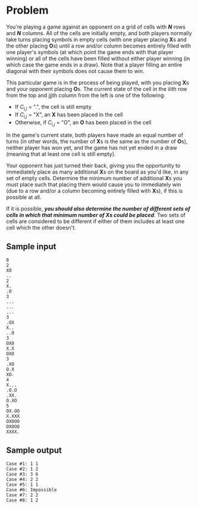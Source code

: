 ﻿# Problem

You're playing a game against an opponent on a grid of cells with ***N*** rows and ***N*** columns. All of the cells are initially empty, and both players normally take turns placing symbols in empty cells (with one player placing **X**s and the other placing **O**s) until a row and/or column becomes entirely filled with one player's symbols (at which point the game ends with that player winning) or all of the cells have been filled without either player winning (in which case the game ends in a draw). Note that a player filling an entire diagonal with their symbols does not cause them to win.

This particular game is in the process of being played, with you placing **X**s and your opponent placing **O**s. The current state of the cell in the iiith row from the top and jjjth column from the left is one of the following:

- If *C<sub>i,j</sub>*  = ".", the cell is still empty
- If *C<sub>i,j</sub>* = "X", an **X** has been placed in the cell
- Otherwise, if *C<sub>i,j</sub>* ​= "O", an **O** has been placed in the cell

In the game's current state, both players have made an equal number of turns (in other words, the number of **X**s is the same as the number of **O**s), neither player has won yet, and the game has not yet ended in a draw (meaning that at least one cell is still empty).

Your opponent has just turned their back, giving you the opportunity to immediately place as many additional **X**s on the board as you'd like, in any set of empty cells. Determine the minimum number of additional **X**s you must place such that placing them would cause you to immediately win (due to a row and/or a column becoming entirely filled with **X**s), if this is possible at all.

If it is possible, ***you should also determine the number of different sets of cells in which that minimum number of **X**s could be placed***. Two sets of cells are considered to be different if either of them includes at least one cell which the other doesn't.

## Sample input

```text
8
2
XO
..
2
X.
.O
3
...
...
...
3
.OX
X..
..O
3
OXO
X.X
OXO
3
.XO
O.X
XO.
4
X...
.O.O
.XX.
O.XO
5
OX.OO
X.XXX
OXOOO
OXOOO
XXXX.
```

## Sample output

```text
Case #1: 1 1
Case #2: 1 2
Case #3: 3 6
Case #4: 2 2
Case #5: 1 1
Case #6: Impossible
Case #7: 2 2
Case #8: 1 2
```
